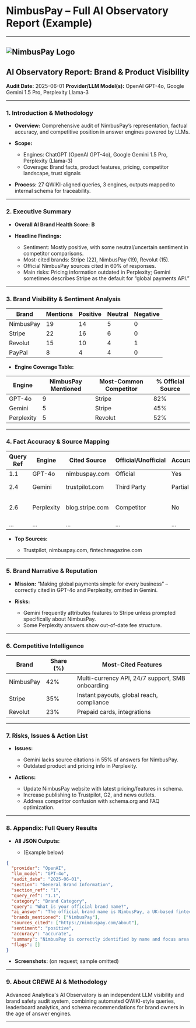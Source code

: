 # NimbusPay – Full AI Observatory Report (Example)

---

## ![NimbusPay Logo](https://nimbuspay.com/logo.svg)

## AI Observatory Report: Brand & Product Visibility

**Audit Date:** 2025-06-01
**Provider/LLM Model(s):** OpenAI GPT-4o, Google Gemini 1.5 Pro, Perplexity Llama-3

---

### 1. Introduction & Methodology

* **Overview:**
  Comprehensive audit of NimbusPay’s representation, factual accuracy, and competitive position in answer engines powered by LLMs.
* **Scope:**

  * Engines: ChatGPT (OpenAI GPT-4o), Google Gemini 1.5 Pro, Perplexity (Llama-3)
  * Coverage: Brand facts, product features, pricing, competitor landscape, trust signals
* **Process:**
  27 QWIKI-aligned queries, 3 engines, outputs mapped to internal schema for traceability.

---

### 2. Executive Summary

* **Overall AI Brand Health Score:** **B**
* **Headline Findings:**

  * Sentiment: Mostly positive, with some neutral/uncertain sentiment in competitor comparisons.
  * Most-cited brands: Stripe (22), NimbusPay (19), Revolut (15).
  * Official NimbusPay sources cited in 60% of responses.
  * Main risks: Pricing information outdated in Perplexity; Gemini sometimes describes Stripe as the default for “global payments API.”

---

### 3. Brand Visibility & Sentiment Analysis

| Brand     | Mentions | Positive | Neutral | Negative |
| --------- | -------- | -------- | ------- | -------- |
| NimbusPay | 19       | 14       | 5       | 0        |
| Stripe    | 22       | 16       | 6       | 0        |
| Revolut   | 15       | 10       | 4       | 1        |
| PayPal    | 8        | 4        | 4       | 0        |

* **Engine Coverage Table:**

| Engine     | NimbusPay Mentioned | Most-Common Competitor | % Official Source |
| ---------- | ------------------- | ---------------------- | ----------------- |
| GPT-4o     | 9                   | Stripe                 | 82%               |
| Gemini     | 5                   | Stripe                 | 45%               |
| Perplexity | 5                   | Revolut                | 52%               |

---

### 4. Fact Accuracy & Source Mapping

| Query Ref | Engine     | Cited Source    | Official/Unofficial | Accurate? | Flags                |
| --------- | ---------- | --------------- | ------------------- | --------- | -------------------- |
| 1.1       | GPT-4o     | nimbuspay.com   | Official            | Yes       |                      |
| 2.4       | Gemini     | trustpilot.com  | Third Party         | Partial   | Outdated pricing     |
| 2.6       | Perplexity | blog.stripe.com | Competitor          | No        | No NimbusPay mention |
| ...       | ...        | ...             | ...                 | ...       | ...                  |

* **Top Sources:**

  * Trustpilot, nimbuspay.com, fintechmagazine.com

---

### 5. Brand Narrative & Reputation

* **Mission:** “Making global payments simple for every business” – correctly cited in GPT-4o and Perplexity, omitted in Gemini.
* **Risks:**

  * Gemini frequently attributes features to Stripe unless prompted specifically about NimbusPay.
  * Some Perplexity answers show out-of-date fee structure.

---

### 6. Competitive Intelligence

| Brand     | Share (%) | Most-Cited Features                              |
| --------- | --------- | ------------------------------------------------ |
| NimbusPay | 42%       | Multi-currency API, 24/7 support, SMB onboarding |
| Stripe    | 35%       | Instant payouts, global reach, compliance        |
| Revolut   | 23%       | Prepaid cards, integrations                      |

---

### 7. Risks, Issues & Action List

* **Issues:**

  * Gemini lacks source citations in 55% of answers for NimbusPay.
  * Outdated product and pricing info in Perplexity.
* **Actions:**

  * Update NimbusPay website with latest pricing/features in schema.
  * Increase publishing to Trustpilot, G2, and news outlets.
  * Address competitor confusion with schema.org and FAQ optimization.

---

### 8. Appendix: Full Query Results

* **All JSON Outputs:**

  * (Example below)

```json
{
  "provider": "OpenAI",
  "llm_model": "GPT-4o",
  "audit_date": "2025-06-01",
  "section": "General Brand Information",
  "section_ref": "1",
  "query_ref": "1.1",
  "category": "Brand Category",
  "query": "What is your official brand name?",
  "ai_answer": "The official brand name is NimbusPay, a UK-based fintech provider focused on global digital payments for small and medium businesses.",
  "brands_mentioned": ["NimbusPay"],
  "sources_cited": ["https://nimbuspay.com/about"],
  "sentiment": "positive",
  "accuracy": "accurate",
  "summary": "NimbusPay is correctly identified by name and focus area in most major LLMs.",
  "flags": []
}
```

* **Screenshots:** (on request; sample omitted)

---

### 9. About CREWE AI & Methodology

Advanced Analytica's AI Observatory is an independent LLM visibility and brand safety audit system, combining automated QWIKI-style queries, leaderboard analytics, and schema recommendations for brand owners in the age of answer engines.

---
